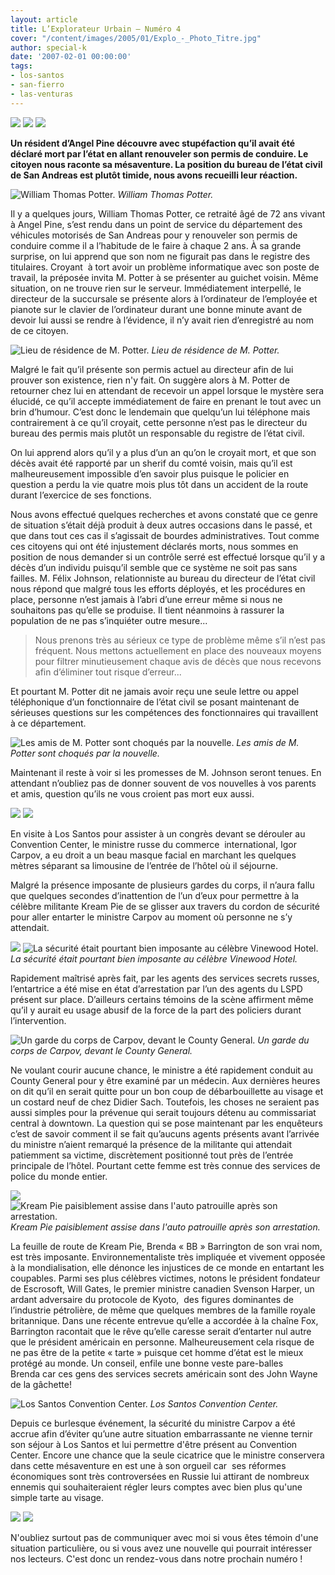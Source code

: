 ```yaml
---
layout: article
title: L’Explorateur Urbain – Numéro 4
cover: "/content/images/2005/01/Explo_-_Photo_Titre.jpg"
author: special-k
date: '2007-02-01 00:00:00'
tags:
- los-santos
- san-fierro
- las-venturas
---
```


![](/content/images/2005/01/explo_-_title_no_4.jpg)
![](/content/images/2005/01/Explo_4_-_Potter_Article_Title.jpg)
![](/content/images/2005/01/Explo_4_-_Potter_Funerals.jpg)

**Un résident d’Angel Pine découvre avec stupéfaction qu’il avait été déclaré mort par l’état en allant renouveler son permis de conduire. Le citoyen nous raconte sa mésaventure. La position du bureau de l’état civil de San Andreas est plutôt timide, nous avons recueilli leur réaction.**

![William Thomas Potter.](/content/images/2005/01/Explo_4_-_Potter_Pictures.jpg)
_William Thomas Potter._

Il y a quelques jours, William Thomas Potter, ce retraité âgé de 72 ans vivant à Angel Pine, s’est rendu dans un point de service du département des véhicules motorisés de San Andreas pour y renouveler son permis de conduire comme il a l’habitude de le faire à chaque&nbsp;2 ans. À sa grande surprise, on lui apprend que son nom ne figurait pas dans le registre des titulaires. Croyant &nbsp;à tort avoir un problème informatique avec son poste de travail, la préposée invita M. Potter à se présenter au guichet voisin. Même situation, on ne trouve rien sur le serveur. Immédiatement interpellé, le directeur de la succursale se présente alors à l’ordinateur de l’employée et pianote sur le clavier de l’ordinateur durant une bonne minute avant de devoir lui aussi se rendre à l’évidence, il n’y avait rien d’enregistré au nom de ce citoyen.

![Lieu de résidence de M. Potter.](/content/images/2005/01/Explo_4_-_Potter_Home.jpg)
_Lieu de résidence de M. Potter._

Malgré le fait qu’il présente son permis actuel au directeur afin de lui prouver son existence, rien n'y fait. On suggère alors à M. Potter de retourner chez lui en attendant de recevoir un appel lorsque le mystère sera élucidé, ce qu’il accepte immédiatement de faire en prenant le tout avec un brin d’humour. C’est donc le lendemain que quelqu’un lui téléphone mais contrairement à ce qu’il croyait, cette personne n’est pas le directeur du bureau des permis mais plutôt un responsable du registre de l’état civil.

On lui apprend alors qu’il y a plus d’un an qu’on le croyait mort, et que son décès avait été rapporté par un sherif du comté voisin, mais qu’il est malheureusement impossible d’en savoir plus puisque le policier en question a perdu la vie quatre mois plus tôt dans un accident de la route durant l’exercice de ses fonctions.

Nous avons effectué quelques recherches et avons constaté que ce genre de situation s’était déjà produit à deux autres occasions dans le passé, et que dans tout ces cas il s’agissait de bourdes administratives. Tout comme ces citoyens qui ont été injustement déclarés morts, nous sommes en position de nous demander si un contrôle serré est effectué lorsque qu’il y a décès d’un individu puisqu’il semble que ce système ne soit pas sans failles. M. Félix Johnson, relationniste au bureau du directeur de l’état civil nous répond que malgré tous les efforts déployés, et les procédures en place, personne n’est jamais à l’abri d’une erreur même si nous ne souhaitons pas qu’elle se produise. Il tient néanmoins à rassurer la population de ne pas s’inquiéter outre mesure...

> Nous prenons très au sérieux ce type de problème même s’il n’est pas fréquent. Nous mettons actuellement en place des nouveaux moyens pour filtrer minutieusement chaque avis de décès que nous recevons afin d’éliminer tout risque d’erreur...

Et pourtant M. Potter dit ne jamais avoir reçu une seule lettre ou appel téléphonique d’un fonctionnaire de l’état civil se posant maintenant de sérieuses questions sur les compétences des fonctionnaires qui travaillent à ce département.

![Les amis de M. Potter sont choqués par la nouvelle.](/content/images/2005/01/Explo_4_-_Potter_Friends.jpg)
_Les amis de M. Potter sont choqués par la nouvelle._

Maintenant il reste à voir si les promesses de M. Johnson seront tenues. En attendant n’oubliez pas de donner souvent de vos nouvelles à vos parents et amis, question qu’ils ne vous croient pas mort eux aussi.

![](/content/images/2005/01/Explo_4_-_Pie_Article_Title.jpg)
![](/content/images/2005/01/SF_maire.jpg)

En visite à Los Santos pour assister à un congrès devant se dérouler au Convention Center, le ministre russe du commerce &nbsp;international, Igor Carpov, a eu droit a un beau masque facial en marchant les quelques mètres séparant sa limousine de l’entrée de l’hôtel où il séjourne.

Malgré la présence imposante de plusieurs gardes du corps, il n’aura fallu que quelques secondes d’inattention de l’un d’eux pour permettre à la célèbre militante Kream Pie de se glisser aux travers du cordon de sécurité pour aller entarter le ministre Carpov au moment où personne ne s’y attendait.

![](/content/images/2005/01/Explo_4_-_Pie_Vinewood_Hotel.jpg)
![La sécurité était pourtant bien imposante au célèbre Vinewood Hotel.](/content/images/2005/01/Explo_4_-_Pie_Vinewood_Motorcade.jpg)
_La sécurité était pourtant bien imposante au célèbre Vinewood Hotel._

Rapidement maîtrisé après fait, par les agents des services secrets russes, l’entartrice a été mise en état d’arrestation par l’un des agents du LSPD présent sur place. D’ailleurs certains témoins de la scène affirment même qu’il y aurait eu usage abusif de la force de la part des policiers durant l’intervention.

![Un garde du corps de Carpov, devant le County General.](/content/images/2005/01/Explo_4_-_Pie_County_General.jpg)
_Un garde du corps de Carpov, devant le County General._

Ne voulant courir aucune chance, le ministre a été rapidement conduit au County General pour y être examiné par un médecin. Aux dernières heures on dit qu’il en serait quitte pour un bon coup de débarbouillette au visage et un costard neuf de chez Didier Sach. Toutefois, les choses ne seraient pas aussi simples pour la prévenue qui serait toujours détenu au commissariat central à downtown. La question qui se pose maintenant par les enquêteurs c’est de savoir comment il se fait qu’aucuns agents présents avant l’arrivée du ministre n’aient remarqué la présence de la militante qui attendait patiemment sa victime, discrètement positionné tout près de l’entrée principale de l’hôtel. Pourtant cette femme est très connue des services de police du monde entier.

![](/content/images/2005/01/Explo_4_-_Pie_Kream_Pie.jpg)
![Kream Pie paisiblement assise dans l'auto patrouille après son arrestation.](/content/images/2005/01/Explo_4_-_Pie_Kream_Pie_Zoom.jpg)
_Kream Pie paisiblement assise dans l'auto patrouille après son arrestation._

La feuille de route de Kream Pie, Brenda «&nbsp;BB&nbsp;» Barrington de son vrai nom, est très imposante. Environnementaliste très impliquée et vivement opposée à la mondialisation, elle dénonce les injustices de ce monde en entartant les coupables. Parmi ses plus célèbres victimes, notons le président fondateur de Escrosoft, Will Gates, le premier ministre canadien Svenson Harper, un ardant adversaire du protocole de Kyoto, &nbsp;des figures dominantes de l’industrie pétrolière, de même que quelques membres de la famille royale britannique. Dans une récente entrevue qu’elle a accordée à la chaîne Fox, Barrington racontait que&nbsp;le rêve qu’elle caresse serait d’entarter nul autre que le président américain en personne. Malheureusement cela risque de ne pas être de la petite «&nbsp;tarte&nbsp;» puisque cet homme d’état est le mieux protégé au monde. Un conseil, enfile une bonne veste pare-balles Brenda&nbsp;car ces gens des services secrets américain sont des John Wayne de la gâchette!

![Los Santos Convention Center.](/content/images/2005/01/Explo_4_-_LS_Convention_Center.jpg)
_Los Santos Convention Center._

Depuis ce burlesque événement, la sécurité du ministre Carpov a été accrue afin d’éviter qu’une autre situation embarrassante ne vienne ternir son séjour à Los Santos et lui permettre d'être présent au Convention Center. Encore une chance que la seule cicatrice que le ministre conservera dans cette mésaventure en est une à son orgueil car &nbsp;ses réformes économiques sont très controversées en Russie lui attirant de nombreux ennemis qui souhaiteraient régler leurs comptes avec bien plus qu'une simple tarte au visage.

![](/content/images/2005/01/Explo_-_Photo_Titre.jpg)
![](/content/images/2005/01/Explo_-_ecrivez-moi.jpg)

N'oubliez surtout pas de communiquer avec moi si vous êtes témoin d'une situation particulière, ou si vous avez une nouvelle qui pourrait intéresser nos lecteurs. C'est donc un rendez-vous dans notre prochain numéro !